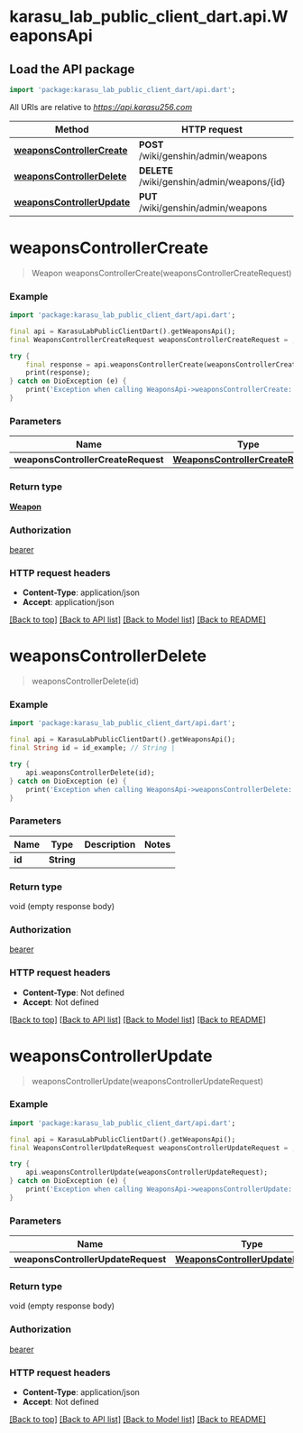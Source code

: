 # karasu_lab_public_client_dart.api.WeaponsApi

## Load the API package
```dart
import 'package:karasu_lab_public_client_dart/api.dart';
```

All URIs are relative to *https://api.karasu256.com*

Method | HTTP request | Description
------------- | ------------- | -------------
[**weaponsControllerCreate**](WeaponsApi.md#weaponscontrollercreate) | **POST** /wiki/genshin/admin/weapons | 
[**weaponsControllerDelete**](WeaponsApi.md#weaponscontrollerdelete) | **DELETE** /wiki/genshin/admin/weapons/{id} | 
[**weaponsControllerUpdate**](WeaponsApi.md#weaponscontrollerupdate) | **PUT** /wiki/genshin/admin/weapons | 


# **weaponsControllerCreate**
> Weapon weaponsControllerCreate(weaponsControllerCreateRequest)



### Example
```dart
import 'package:karasu_lab_public_client_dart/api.dart';

final api = KarasuLabPublicClientDart().getWeaponsApi();
final WeaponsControllerCreateRequest weaponsControllerCreateRequest = ; // WeaponsControllerCreateRequest | 

try {
    final response = api.weaponsControllerCreate(weaponsControllerCreateRequest);
    print(response);
} catch on DioException (e) {
    print('Exception when calling WeaponsApi->weaponsControllerCreate: $e\n');
}
```

### Parameters

Name | Type | Description  | Notes
------------- | ------------- | ------------- | -------------
 **weaponsControllerCreateRequest** | [**WeaponsControllerCreateRequest**](WeaponsControllerCreateRequest.md)|  | 

### Return type

[**Weapon**](Weapon.md)

### Authorization

[bearer](../README.md#bearer)

### HTTP request headers

 - **Content-Type**: application/json
 - **Accept**: application/json

[[Back to top]](#) [[Back to API list]](../README.md#documentation-for-api-endpoints) [[Back to Model list]](../README.md#documentation-for-models) [[Back to README]](../README.md)

# **weaponsControllerDelete**
> weaponsControllerDelete(id)



### Example
```dart
import 'package:karasu_lab_public_client_dart/api.dart';

final api = KarasuLabPublicClientDart().getWeaponsApi();
final String id = id_example; // String | 

try {
    api.weaponsControllerDelete(id);
} catch on DioException (e) {
    print('Exception when calling WeaponsApi->weaponsControllerDelete: $e\n');
}
```

### Parameters

Name | Type | Description  | Notes
------------- | ------------- | ------------- | -------------
 **id** | **String**|  | 

### Return type

void (empty response body)

### Authorization

[bearer](../README.md#bearer)

### HTTP request headers

 - **Content-Type**: Not defined
 - **Accept**: Not defined

[[Back to top]](#) [[Back to API list]](../README.md#documentation-for-api-endpoints) [[Back to Model list]](../README.md#documentation-for-models) [[Back to README]](../README.md)

# **weaponsControllerUpdate**
> weaponsControllerUpdate(weaponsControllerUpdateRequest)



### Example
```dart
import 'package:karasu_lab_public_client_dart/api.dart';

final api = KarasuLabPublicClientDart().getWeaponsApi();
final WeaponsControllerUpdateRequest weaponsControllerUpdateRequest = ; // WeaponsControllerUpdateRequest | 

try {
    api.weaponsControllerUpdate(weaponsControllerUpdateRequest);
} catch on DioException (e) {
    print('Exception when calling WeaponsApi->weaponsControllerUpdate: $e\n');
}
```

### Parameters

Name | Type | Description  | Notes
------------- | ------------- | ------------- | -------------
 **weaponsControllerUpdateRequest** | [**WeaponsControllerUpdateRequest**](WeaponsControllerUpdateRequest.md)|  | 

### Return type

void (empty response body)

### Authorization

[bearer](../README.md#bearer)

### HTTP request headers

 - **Content-Type**: application/json
 - **Accept**: Not defined

[[Back to top]](#) [[Back to API list]](../README.md#documentation-for-api-endpoints) [[Back to Model list]](../README.md#documentation-for-models) [[Back to README]](../README.md)

